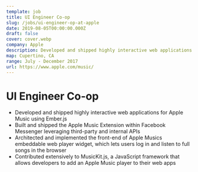 ```yaml
---
template: job
title: UI Engineer Co-op
slug: /jobs/ui-engineer-op-at-apple
date: 2019-08-05T00:00:00.000Z
draft: false
cover: cover.webp
company: Apple
description: Developed and shipped highly interactive web applications for Apple Music using Ember.js
map: Cupertino, CA
range: July - December 2017
url: https://www.apple.com/music/
---
```


# UI Engineer Co-op

- Developed and shipped highly interactive web applications for Apple Music using Ember.js
- Built and shipped the Apple Music Extension within Facebook Messenger leveraging third-party and internal APIs
- Architected and implemented the front-end of Apple Musics embeddable web player widget, which lets users log in and listen to full songs in the browser
- Contributed extensively to MusicKit.js, a JavaScript framework that allows developers to add an Apple Music player to their web apps
